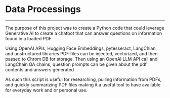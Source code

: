 # Data Processings 
---------------------
The purpose of this project was to create a Python code that could 
leverage Generative AI to create a chatbot that can answer questions 
on information found in a loaded PDF. 

Using OpenAI APIs, Hugging Face Embeddings, pytesseract, LangChian, and unstructured libraries 
PDF files can be injected, vectorized, and then passed to Chrom DB for storage. Then using an OpenAI LLM API call 
and LangChain QA chains, question prompts can be given about the pdf contents and answers generated

As such this script is useful for researching, pulling information from PDFs, and quickly 
summarizing PDF files making it a useful tool to have available for everyday work and or personal 
use. 
